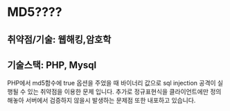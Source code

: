 <h1>MD5????</ht>
<h2>취약점/기술: 웹해킹,암호학</h2>
<h2>기술스택: PHP, Mysql</h2>
<p>PHP에서 md5함수에 true 옵션을 주었을 때 바이너리 값으로 sql injection 공격이 실행될 수 있는 취약점을 이용한 문제 입니다. 추가로 정규표현식을 클라이언트에만 정의해놓아 서버에서 검증하지 않을시 발생하는 문제점 또한 내포하고 있습니다.</p>